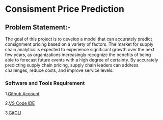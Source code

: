 # Consisment Price Prediction

## Problem Statement:- 
The goal of this project is to develop a model that can accurately predict consignment pricing based on a variety of factors. The market for supply chain analytics is expected to experience significant growth over the next few years, as organizations increasingly recognize the benefits of being able to forecast future events with a high degree of certainty. By accurately predicting supply chain pricing, supply chain leaders can address challenges, reduce costs, and improve service levels. 






### Software and Tools Requirement


1.[Github Account](https://github.com/)

2.[VS Code IDE](https://code.visualstudio.com/)

3.[GitCLI](https://git-scm.com/) 

